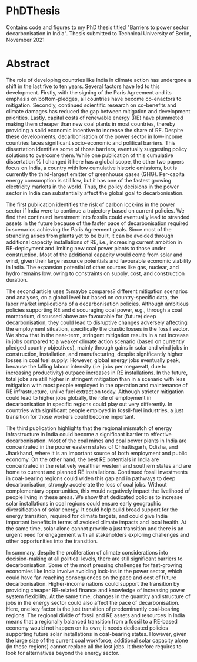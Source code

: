# PhDThesis
Contains code and figures to my PhD thesis titled "Barriers to power sector decarbonisation in India".
Thesis submitted to Technical University of Berlin, November 2021

# Abstract
The role of developing countries like India in climate action has undergone a shift in the last five to ten years. Several factors have led to this development. Firstly, with the signing of the Paris Agreement and its emphasis on bottom-pledges, all countries have become co-enactors to mitigation. Secondly, continued scientific research on co-benefits and climate damages has reduced the gap between mitigation and development priorities. Lastly, capital costs of renewable energy (RE) have plummeted making them cheaper than new coal plants in most countries, thereby providing a solid economic incentive to increase the share of RE. Despite these developments, decarbonisation of the power sector in low-income countries faces significant socio-economic and political barriers. This dissertation identifies some of those barriers, eventually suggesting policy solutions to overcome them. While one publication of this cumulative dissertation % I changed it here
has a global scope, the other two papers focus on India, a country with low cumulative historic emissions, but is currently the third-largest emitter of greenhouse gases (GHG). Per-capita energy consumption is still low, but it has one of the fastest growing electricity markets in the world. Thus, the policy decisions in the power sector in India can substantially affect the global goal to decarbonisation.

The first publication identifies the risk of carbon lock-ins in the power sector if India were to continue a trajectory based on current policies. We find that continued investment into fossils could eventually lead to stranded assets in the future because of the faster pace of decarbonisation required in scenarios achieving the Paris Agreement goals. Since most of the stranding arises from plants yet to be built, it can be avoided through additional capacity installations of RE, i.e., increasing current ambition in RE-deployment and limiting new coal power plants to those under construction. Most of the additional capacity would come from solar and wind, given their large resource potentials and favourable economic viability in India. The expansion potential of other sources like gas, nuclear, and hydro remains low, owing to constraints on supply, cost, and construction duration.

The second article uses %maybe compares?
different mitigation scenarios and analyses, on a global level but based on country-specific data, the labor market implications of a decarbonisation policies. Although ambitious policies supporting RE and discouraging coal power, e.g., through a coal moratorium, discussed above are favourable for (future) deep decarbonisation, they could lead to disruptive changes adversely affecting the employment situation, specifically the drastic losses in the fossil sector. We show that in the near-term, stringent mitigation results in a net increase in jobs compared to a weaker climate action scenario (based on currently pledged country objectives), mainly through gains in solar and wind jobs in construction, installation, and manufacturing, despite significantly higher losses in coal fuel supply. However, global energy jobs eventually peak, because the falling labour intensity (i.e. jobs per megawatt, due to increasing productivity) outpace increases in RE installations. In the future, total jobs are still higher in stringent mitigation  than in a scenario with less mitigation with most people employed in the operation and maintenance of RE infrastructure, unlike fuel extraction today.  Although stricter mitigation could lead to higher jobs globally, the role of employment in decarbonisation in specific regions could play out very differently. In countries with significant people employed in fossil-fuel industries, a just transition for those workers could become important. 

The third publication highlights that the regional mismatch of energy infrastructure in India could become a significant barrier to effective decarbonisation. Most of the coal mines and coal power plants in India are concentrated in the poorer eastern states of Chhattisgarh, Odisha, and Jharkhand, where it is an important source of both employment and public economy. On the other hand, the best RE potentials in India are concentrated in the relatively wealthier western and southern states and are home to current and planned RE installations.  Continued fossil investments in coal-bearing regions could widen this gap and in pathways to deep decarbonisation, strongly accelerate the loss of coal jobs. Without complementary opportunities, this would negatively impact the livelihood of people living in these areas. We show that dedicated policies to increase solar installations in coal regions could ensure early geographic diversification of solar energy. It could help build broad support for the energy transition, required for climate targets, and could give India important benefits in terms of avoided climate impacts and local health. At the same time, solar alone cannot provide a just transition and there is an urgent need for engagement with all stakeholders exploring challenges and other opportunities into the transition. 

In summary, despite the proliferation of climate considerations into decision-making at all political levels, there are still significant barriers to decarbonisation. Some of the most pressing challenges for fast-growing economies like India involve avoiding lock-ins in the power sector, which could have far-reaching consequences on the pace and cost of future decarbonisation. Higher-income nations could support the transition by providing cheaper RE-related finance and knowledge of increasing power system flexibility. At the same time, changes in the quantity and structure of jobs in the energy sector could also affect the pace of decarbonisation. Here, one key factor is the just transition of predominantly coal-bearing regions. The regional divide of fossil and RE assets and resources in India means that a regionally balanced transition from a fossil to a RE-based economy would not happen on its own; it needs dedicated policies supporting future solar installations in coal-bearing states. However, given the large size of the current coal workforce, additional solar capacity alone (in these regions) cannot replace all the lost jobs. It therefore requires to look for alternatives beyond the energy sector. 
